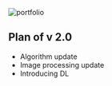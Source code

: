 
![portfolio](./image/Portfolio_rubiks.jpg)

## Plan of v 2.0

* Algorithm update
* Image processing update
* Introducing DL
